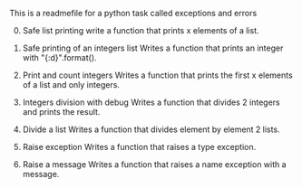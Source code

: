 This is a readmefile for a python task called exceptions and errors

0. Safe list printing
write a function that prints x elements of a list.

1. Safe printing of an integers list
Writes a function that prints an integer with "{:d}".format().

2. Print and count integers
Writes a function that prints the first x elements of a list and only integers.

3. Integers division with debug
Writes a function that divides 2 integers and prints the result.

4. Divide a list
Writes a function that divides element by element 2 lists.

5. Raise exception
Writes a function that raises a type exception.

6. Raise a message
Writes a function that raises a name exception with a message.
